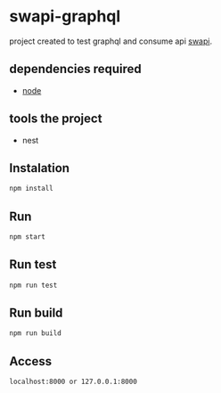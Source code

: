 # swapi-graphql

project created to test graphql and consume api [swapi](https://swapi.co/).

## dependencies required

- [node](https://nodejs.org/en/)

## tools the project

- nest

## Instalation

```bash
npm install
```

## Run

```bash
npm start
```

## Run test

```bash
npm run test
```

## Run build

```bash
npm run build
```

## Access

```bash
localhost:8000 or 127.0.0.1:8000
```
